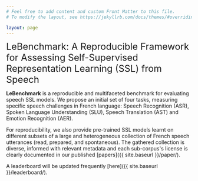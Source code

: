 ```yaml
---
# Feel free to add content and custom Front Matter to this file.
# To modify the layout, see https://jekyllrb.com/docs/themes/#overriding-theme-defaults

layout: page
---
```

<span style="font-size:25px">LeBenchmark: A Reproducible Framework for Assessing Self-Supervised Representation Learning (SSL) from Speech</span>

**LeBenchmark** is a reproducible and multifaceted benchmark for evaluating speech SSL models. We propose an initial set of four tasks, measuring specific speech challenges in French language:  Speech Recognition (ASR), Spoken Language Understanding (SLU), Speech Translation (AST) and  Emotion Recognition (AER).

For reproducibility, we also provide pre-trained SSL models learnt on different subsets of a large and heterogeneous collection of French speech utterances (read, prepared, and spontaneous). The gathered collection is diverse, informed with relevant metadata and each sub-corpus's license is clearly documented in our published [papers]({{ site.baseurl }}/paper/).

A leaderboard will be updated frequently [here]({{ site.baseurl }}/leaderboard/).


